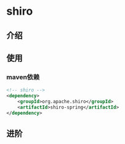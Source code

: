 # shiro

## 介绍

## 使用

### maven依赖

```xml
<!-- shiro -->
<dependency>
    <groupId>org.apache.shiro</groupId>
    <artifactId>shiro-spring</artifactId>
</dependency>
```



## 进阶


